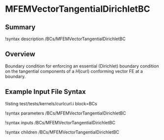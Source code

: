 # MFEMVectorTangentialDirichletBC

## Summary

!syntax description /BCs/MFEMVectorTangentialDirichletBC

## Overview

Boundary condition for enforcing an essential (Dirichlet) boundary condition on the tangential
components of a $H(\mathrm{curl})$ conforming vector FE at a boundary.

## Example Input File Syntax

!listing test/tests/kernels/curlcurl.i block=BCs

!syntax parameters /BCs/MFEMVectorTangentialDirichletBC

!syntax inputs /BCs/MFEMVectorTangentialDirichletBC

!syntax children /BCs/MFEMVectorTangentialDirichletBC
